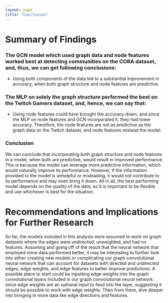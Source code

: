 ```yaml
---
layout: page
title: "Conclusion"
---
```


# Summary of Findings

### The GCN model which used graph data and node features worked best at detecting communities on the CORA dataset, and, thus, we can get following conclusions:

* Using both components of the data led to a substantial improvement in accuracy, when both graph structure and node features are predictive.

### The MLP on solely the graph structure performed the best on the Twitch Gamers dataset, and, hence, we can say that:

* Using node features could have brought the accuracy down, and since the MLP on node features and GCN incorporated it, they had lower accuracy. Therefore, the node features are not as predictive as the graph data on the Twitch dataset, and node features mislead the model.

### Conclusion
We can conclude that incorporating both graph structure and node features in a model, when both are predictive, would result in improved performance. This is because the model can leverage more predictive information, which would naturally improve its performance. However, if the information provided to the model is unhelpful or misleading, it would not contribute to its performance and may even bring it down. All in all, the best performing model depends on the quality of the data, so it is important to be flexible and use whichever is best for the situation.

# Recommendations and Implications for Further Research

So far, the models included in this analysis were assumed to work on graph datasets where the edges were undirected, unweighted, and had no features. Assuming and going off of the result that the neural network that employed more data performed better, it may be interesting to further look into either creating new models or complicating our graph convolutional neural network that can account for datasets with directed and undirected edges, edge weights, and edge features to better improve predictions. A possible place to start could be inputting edge weights into the graph convolutional layers included in our graph convolutional neural network since edge weights are an optional input to feed into the layer, suggesting it should be possible to work with edge weights. Then from there, dive deeper into bringing in more data like edge directions and features.
